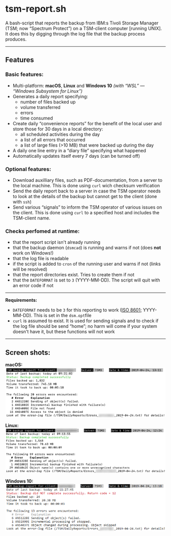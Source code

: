 # tsm-report.sh
A bash-script that reports the backup from IBM:s Tivoli Storage Manager (TSM; now “Spectrum Protect”) on a TSM-client computer [running UNIX].  
It does this by digging through the log file that the backup process produces.

-----

## Features

### Basic features:
* Multi-platform: **macOS**, **Linux** and **Windows 10** *(with “WSL” — “Windows Subsystem for Linux”)*
* Generates a daily report specifying:
  *  number of files backed up
  *  volume transferred
  *  errors
  *  time consumed
* Create daily “convenience reports” for the benefit of the local user and store those for 30 days in a local directory:
  * all scheduled activities during the day
  * a list of all errors that occurred
  * a list of large files (>10 MB) that were backed up during the day
* A daily one line entry in a “diary file” specifying what happened
* Automatically updates itself every 7 days (can be turned off)

### Optional features:
* Download auxilliary files, such as PDF-documentation, from a server to the local machine. This is done using `curl` wich checksum verification
* Send the daily report back to a server in case the TSM operator needs to look at the details of the backup but cannot get to the client (done with `ssh`)
* Send various “signals” to inform the TSM operator of various issues on the client. This is done using `curl` to a specified host and includes the TSM-client name.  

### Checks perfomed at runtime:
* that the report script isn't already running
* that the backup daemon (`dsmcad`) is running and warns if not (does **not** work on Windows!)
* that the log file is readable
* if the script is added to `cron` of the running user and warns if not (links will be resolved)
* that the report directories exist. Tries to create them if not
* that the `DATEFORMAT` is set to `3` (YYYY-MM-DD). The script will quit with an error code if not


-----

**Requirements:**

* `DATEFORMAT` needs to be `3` for this reporting to work ([ISO 8601](https://en.wikipedia.org/wiki/ISO_8601); YYYY-MM-DD). This is set in the `dsm.opt`file
* `curl` is assumed to exist. It is used for sending signals and to check if the log file should be send “home”; no harm will come if your system doesn't have it, but these functions will not work

-----
## Screen shots:

**macOS:**  
![tsm-report on macOS](tsm-report_macOS.png)

**Linux:**  
![tsm-report on Linux](tsm-report_Linux.png)

**Windows 10:**  
![tsm-report on Windows](tsm-report_Windows.png)
